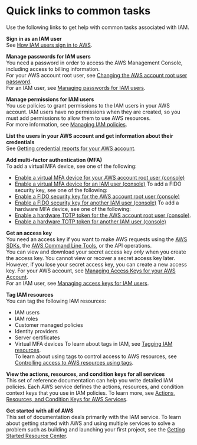 # Quick links to common tasks<a name="introduction_quick-links-common-tasks"></a>

Use the following links to get help with common tasks associated with IAM\.

**Sign in as an IAM user**  
See [How IAM users sign in to AWS](id_users_sign-in.md)\. 

**Manage passwords for IAM users**  
You need a password in order to access the AWS Management Console, including access to billing information\.  
For your AWS account root user, see [Changing the AWS account root user password](id_credentials_passwords_change-root.md)\.   
For an IAM user, see [Managing passwords for IAM users](id_credentials_passwords_admin-change-user.md)\. 

**Manage permissions for IAM users**  
You use policies to grant permissions to the IAM users in your AWS account\. IAM users have no permissions when they are created, so you must add permissions to allow them to use AWS resources\.   
For more information, see [Managing IAM policies](access_policies_manage.md)\. 

**List the users in your AWS account and get information about their credentials**  
See [Getting credential reports for your AWS account](id_credentials_getting-report.md)\. 

**Add multi\-factor authentication \(MFA\)**  
To add a virtual MFA device, see one of the following:   
+ [Enable a virtual MFA device for your AWS account root user \(console\)](id_credentials_mfa_enable_virtual.md#enable-virt-mfa-for-root)
+ [Enable a virtual MFA device for an IAM user \(console\)](id_credentials_mfa_enable_virtual.md#enable-virt-mfa-for-iam-user)
To add a FIDO security key, see one of the following:   
+ [Enable a FIDO security key for the AWS account root user \(console\)](id_credentials_mfa_enable_fido.md#enable-fido-mfa-for-root)
+ [Enable a FIDO security key for another IAM user \(console\)](id_credentials_mfa_enable_fido.md#enable-fido-mfa-for-iam-user)
To add a hardware MFA device, see one of the following:   
+ [Enable a hardware TOTP token for the AWS account root user \(console\)](id_credentials_mfa_enable_physical.md#enable-hw-mfa-for-root)\.
+ [Enable a hardware TOTP token for another IAM user \(console\)](id_credentials_mfa_enable_physical.md#enable-hw-mfa-for-iam-user)

**Get an access key**  
You need an access key if you want to make AWS requests using the [AWS SDKs](https://aws.amazon.com/tools/), the [AWS Command Line Tools](https://aws.amazon.com/tools/#Command_Line_Tools), or the API operations\.   
You can view and download your secret access key *only* when you create the access key\. You cannot view or recover a secret access key later\. However, if you lose your secret access key, you can create a new access key\. 
For your AWS account, see [Managing Access Keys for your AWS Account](https://docs.aws.amazon.com/general/latest/gr/managing-aws-access-keys.html)\.   
For an IAM user, see [Managing access keys for IAM users](id_credentials_access-keys.md)\. 

**Tag IAM resources**  
You can tag the following IAM resources:  
+ IAM users
+ IAM roles
+ Customer managed policies
+ Identity providers
+ Server certificates
+ Virtual MFA devices
To learn about tags in IAM, see [Tagging IAM resources](id_tags.md)\.  
To learn about using tags to control access to AWS resources, see [Controlling access to AWS resources using tags](access_tags.md)\.

**View the actions, resources, and condition keys for all services**  
This set of reference documentation can help you write detailed IAM policies\. Each AWS service defines the actions, resources, and condition context keys that you use in IAM policies\. To learn more, see [Actions, Resources, and Condition Keys for AWS Services](https://docs.aws.amazon.com/IAM/latest/UserGuide/reference_policies_actions-resources-contextkeys.html)\.

**Get started with all of AWS**  
This set of documentation deals primarily with the IAM service\. To learn about getting started with AWS and using multiple services to solve a problem such as building and launching your first project, see the [Getting Started Resource Center](https://aws.amazon.com/getting-started/)\. 